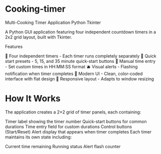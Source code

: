 # Cooking-timer
Multi-Cooking Timer Application
Python
Tkinter

A Python GUI application featuring four independent countdown timers in a 2x2 grid layout, built with Tkinter.

Features

🍉 Four independent timers - Each timer runs completely separately
🍍 Quick start presets - 5, 15, and 35 minute quick-start buttons
🍒 Manual time entry - Set custom times in HH:MM:SS format
🫐 Visual alerts - Flashing notification when timer completes
🥥 Modern UI - Clean, color-coded interface with flat design
🍇 Responsive layout - Adapts to window resizing

# How It Works
The application creates a 2×2 grid of timer panels, each containing:

 Timer label showing the timer number
 Quick-start buttons for common durations
 Time entry field for custom durations
 Control buttons (Start/Reset)
 Alert display that appears when timer completes
 Each timer maintains its own state including:

Current time remaining
Running status
Alert flash counter
